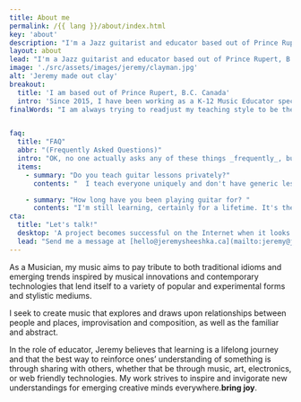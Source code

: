 ```yaml
---
title: About me
permalink: /{{ lang }}/about/index.html
key: 'about'
description: "I'm a Jazz guitarist and educator based out of Prince Rupert, B.C. Canada."
layout: about
lead: "I'm a Jazz guitarist and educator based out of Prince Rupert, B.C."
image: './src/assets/images/jeremy/clayman.jpg'
alt: 'Jeremy made out clay'
breakout:
  title: 'I am based out of Prince Rupert, B.C. Canada'
  intro: 'Since 2015, I have been working as a K-12 Music Educator specializing in jazz guitar.'
finalWords: "I am always trying to readjust my teaching style to be the best Musician and Educator I can be."


faq:
  title: "FAQ"
  abbr: "(Frequently Asked Questions)"
  intro: "OK, no one actually asks any of these things _frequently_, but I figured I'll answer them anyway."
  items:
    - summary: "Do you teach guitar lessons privately?"
      contents: "  I teach everyone uniquely and don't have generic lesson plans. I feel I can better serve you by exploring the guitar together with you. We can build a personal plan for your growth and needs as a guitarist. I love music deeply and it has given me many blessings as I have been putting my energy into it. Many of my dearest friendships are with fellow musicians. I am blessed to be able to pursue it at all. I'm also grateful for the opportunity to teach others a bit about what I've been spending a lot of my life doing."

    - summary: "How long have you been playing guitar for? "
      contents: "I'm still learning, certainly for a lifetime. It's the eternal repetition of learning and applying: building something. I always read some book about bash scripts, typography, grid layouts, JavaScript, web components. I read articles that people from the community so lovingly provide. When I build a new project, I always try to learn something new in the process. And so everything becomes more and more natural, logical, easy, and better, over time."
cta:
  title: "Let's talk!"
  desktop: 'A project becomes successful on the Internet when it looks good, feels good and works with clean, secure technology. Since 2008 I create compelling web experiences with attention to detail.'
  lead: "Send me a message at [hello@jeremysheeshka.ca](mailto:jeremy@jeremysheeshka.ca) and tell me about your project, opportunities or whatever you have in mind! I would love to hear from you."
---
```

As a Musician, my music aims to pay tribute to both traditional idioms and emerging trends inspired by musical innovations and contemporary technologies that lend itself to a variety of popular and experimental forms and stylistic mediums.

I seek to create music that explores and draws upon relationships between people and places, improvisation and composition, as well as the familiar and abstract.

In the role of educator, Jeremy believes that learning is a lifelong journey and that the best way to reinforce ones’ understanding of something is through sharing with others, whether that be through music, art, electronics, or web friendly technologies. My work strives to inspire and invigorate new understandings for emerging creative minds everywhere.<sparkly-text class="pl-2xs" number-of-sparkles="5" style="--sparkly-text-color: var(--color-accent)">**bring joy**.</sparkly-text>